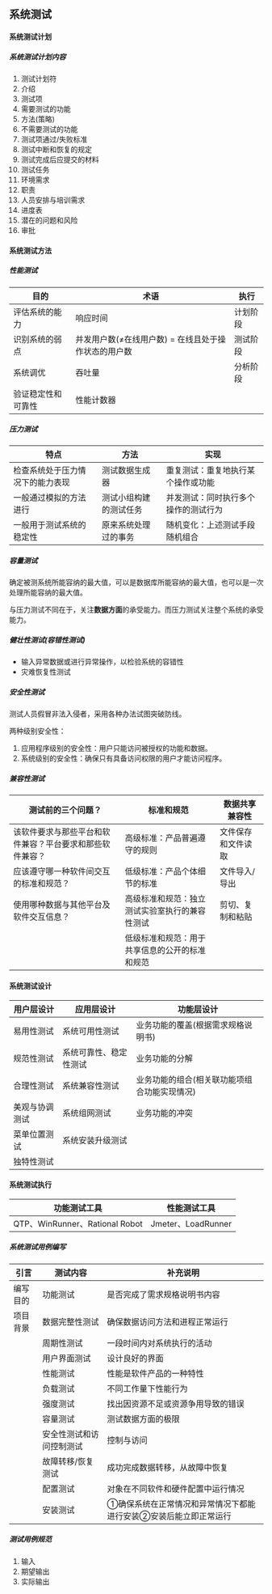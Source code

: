## 系统测试

#### 系统测试计划

##### 系统测试计划内容

1. 测试计划符
2. 介绍
3. 测试项
4. 需要测试的功能
5. 方法(策略)
6. 不需要测试的功能
7. 测试项通过/失败标准
8. 测试中断和恢复的规定
9. 测试完成后应提交的材料
10. 测试任务
11. 环境需求
12. 职责
13. 人员安排与培训需求
14. 进度表
15. 潜在的问题和风险
16. 审批

#### 系统测试方法

##### 性能测试

| 目的        | 术语                            | 执行   |
| --------- | ----------------------------- | ---- |
| 评估系统的能力   | 响应时间                          | 计划阶段 |
| 识别系统的弱点   | 并发用户数(≠在线用户数) = 在线且处于操作状态的用户数 | 测试阶段 |
| 系统调优      | 吞吐量                           | 分析阶段 |
| 验证稳定性和可靠性 | 性能计数器                         |      |

##### 压力测试

| 特点               | 方法          | 实现                 |
| ---------------- | ----------- | ------------------ |
| 检查系统处于压力情况下的能力表现 | 测试数据生成器     | 重复测试：重复地执行某个操作或功能  |
| 一般通过模拟的方法进行      | 测试小组构建的测试任务 | 并发测试：同时执行多个操作的测试行为 |
| 一般用于测试系统的稳定性     | 原来系统处理过的事务  | 随机变化：上述测试手段随机组合    |

##### 容量测试

确定被测系统所能容纳的最大值，可以是数据库所能容纳的最大值，也可以是一次处理所能容纳的最大值。

与压力测试不同在于，关注**数据方面**的承受能力。而压力测试关注整个系统的承受能力。

##### 健壮性测试(容错性测试)

- 输入异常数据或进行异常操作，以检验系统的容错性
- 灾难恢复性测试

##### 安全性测试

测试人员假冒非法入侵者，采用各种办法试图突破防线。

两种级别安全性：

1. 应用程序级别的安全性：用户只能访问被授权的功能和数据。
2. 系统级别的安全性：确保只有具备访问权限的用户才能访问程序。

##### 兼容性测试

| 测试前的三个问题？                    | 标准和规范                   | 数据共享兼容性   |
| ---------------------------- | ----------------------- | --------- |
| 该软件要求与那些平台和软件兼容？平台要求和那些软件兼容？ | 高级标准：产品普遍遵守的规则          | 文件保存和文件读取 |
| 应该遵守哪一种软件间交互的标准和规范？          | 低级标准：产品个体细节的标准          | 文件导入/导出   |
| 使用哪种数据与其他平台及软件交互信息？          | 高级标准和规范：独立测试实验室执行的兼容性测试 | 剪切、复制和粘贴  |
|                              | 低级标准和规范：用于共享信息的公开的标准和规范 |           |

#### 系统测试设计

| 用户层设计   | 应用层设计       | 功能层设计                   |
| ------- | ----------- | ----------------------- |
| 易用性测试   | 系统可用性测试     | 业务功能的覆盖(根据需求规格说明书)      |
| 规范性测试   | 系统可靠性、稳定性测试 | 业务功能的分解                 |
| 合理性测试   | 系统兼容性测试     | 业务功能的组合(相关联功能项组合功能实现情况) |
| 美观与协调测试 | 系统组网测试      | 业务功能的冲突                 |
| 菜单位置测试  | 系统安装升级测试    |                         |
| 独特性测试   |             |                         |

#### 系统测试执行

| 功能测试工具                       | 性能测试工具            |
| ---------------------------- | ----------------- |
| QTP、WinRunner、Rational Robot | Jmeter、LoadRunner |

##### 系统测试用例编写

| 引言   | 测试内容         | 补充说明                              |
| ---- | ------------ | --------------------------------- |
| 编写目的 | 功能测试         | 是否完成了需求规格说明书内容                    |
| 项目背景 | 数据完整性测试      | 确保数据访问方法和进程正常运行                   |
|      | 周期性测试        | 一段时间内对系统执行的活动                     |
|      | 用户界面测试       | 设计良好的界面                           |
|      | 性能测试         | 性能是软件产品的一种特性                      |
|      | 负载测试         | 不同工作量下性能行为                        |
|      | 强度测试         | 找出因资源不足或资源争用导致的错误                 |
|      | 容量测试         | 测试数据方面的极限                         |
|      | 安全性测试和访问控制测试 | 控制与访问                             |
|      | 故障转移/恢复测试    | 成功完成数据转移，从故障中恢复                   |
|      | 配置测试         | 对象在不同软件和硬件配置中运行情况                 |
|      | 安装测试         | ①确保系统在正常情况和异常情况下都能进行安装②安装后能立即正常运行 |

##### 测试用例规范

1. 输入
2. 期望输出
3. 实际输出

